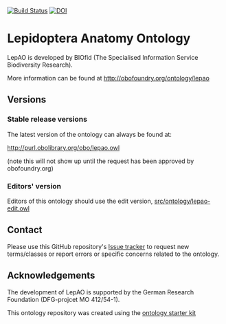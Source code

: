 [![Build Status](https://travis-ci.org/luis-gonzalez-m/lepao.svg?branch=master)](https://travis-ci.org/luis-gonzalez-m/lepao)
[![DOI](https://zenodo.org/badge/13996/luis-gonzalez-m/lepao.svg)](https://zenodo.org/badge/latestdoi/13996/luis-gonzalez-m/lepao)

# Lepidoptera Anatomy Ontology


LepAO is developed by BIOfid (The Specialised Information Service Biodiversity Research).



More information can be found at http://obofoundry.org/ontology/lepao

## Versions

### Stable release versions

The latest version of the ontology can always be found at:

http://purl.obolibrary.org/obo/lepao.owl

(note this will not show up until the request has been approved by obofoundry.org)

### Editors' version

Editors of this ontology should use the edit version, [src/ontology/lepao-edit.owl](src/ontology/lepao-edit.owl)

## Contact

Please use this GitHub repository's [Issue tracker](https://github.com/luis-gonzalez-m/lepao/issues) to request new terms/classes or report errors or specific concerns related to the ontology.

## Acknowledgements

The development of LepAO is supported by the German Research Foundation (DFG-projcet MO 412/54-1).

This ontology repository was created using the [ontology starter kit](https://github.com/INCATools/ontology-starter-kit)
